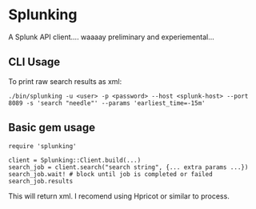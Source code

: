 # Splunking

A Splunk API client.... waaaay preliminary and experiemental...

## CLI Usage

To print raw search results as xml:

    ./bin/splunking -u <user> -p <password> --host <splunk-host> --port 8089 -s 'search "needle"' --params 'earliest_time=-15m'

## Basic gem usage

    require 'splunking'

    client = Splunking::Client.build(...)
    search_job = client.search("search string", {... extra params ...})
    search_job.wait! # block until job is completed or failed
    search_job.results

This will return xml.  I recomend using Hpricot or similar to process.
